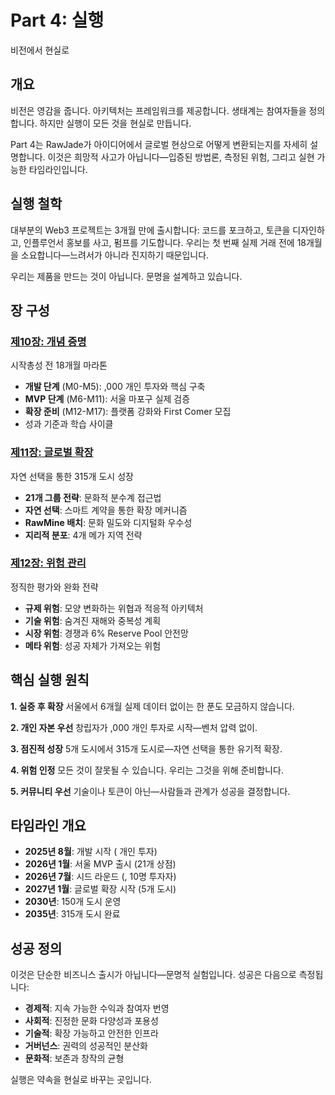 ﻿# Part 4: 실행

비전에서 현실로

## 개요

비전은 영감을 줍니다. 아키텍처는 프레임워크를 제공합니다. 생태계는 참여자들을 정의합니다. 하지만 실행이 모든 것을 현실로 만듭니다.

Part 4는 RawJade가 아이디어에서 글로벌 현상으로 어떻게 변환되는지를 자세히 설명합니다. 이것은 희망적 사고가 아닙니다—입증된 방법론, 측정된 위험, 그리고 실현 가능한 타임라인입니다.

## 실행 철학

대부분의 Web3 프로젝트는 3개월 만에 출시합니다: 코드를 포크하고, 토큰을 디자인하고, 인플루언서 홍보를 사고, 펌프를 기도합니다. 우리는 첫 번째 실제 거래 전에 18개월을 소요합니다—느려서가 아니라 진지하기 때문입니다.

우리는 제품을 만드는 것이 아닙니다. 문명을 설계하고 있습니다.

## 장 구성

### [제10장: 개념 증명](chapter-10-proof.md)
시작총성 전 18개월 마라톤
- **개발 단계** (M0-M5): ,000 개인 투자와 핵심 구축
- **MVP 단계** (M6-M11): 서울 마포구 실제 검증
- **확장 준비** (M12-M17): 플랫폼 강화와 First Comer 모집
- 성과 기준과 학습 사이클

### [제11장: 글로벌 확장](chapter-11-expansion.md)
자연 선택을 통한 315개 도시 성장
- **21개 그룹 전략**: 문화적 분수계 접근법
- **자연 선택**: 스마트 계약을 통한 확장 메커니즘
- **RawMine 배치**: 문화 밀도와 디지털화 우수성
- **지리적 분포**: 4개 메가 지역 전략

### [제12장: 위험 관리](chapter-12-risk.md)
정직한 평가와 완화 전략
- **규제 위험**: 모양 변화하는 위협과 적응적 아키텍처
- **기술 위험**: 숨겨진 재해와 중복성 계획
- **시장 위험**: 경쟁과 6% Reserve Pool 안전망
- **메타 위험**: 성공 자체가 가져오는 위험

## 핵심 실행 원칙

**1. 실증 후 확장**
서울에서 6개월 실제 데이터 없이는 한 푼도 모금하지 않습니다.

**2. 개인 자본 우선**
창립자가 ,000 개인 투자로 시작—벤처 압력 없이.

**3. 점진적 성장**
5개 도시에서 315개 도시로—자연 선택을 통한 유기적 확장.

**4. 위험 인정**
모든 것이 잘못될 수 있습니다. 우리는 그것을 위해 준비합니다.

**5. 커뮤니티 우선**
기술이나 토큰이 아닌—사람들과 관계가 성공을 결정합니다.

## 타임라인 개요

- **2025년 8월**: 개발 시작 ( 개인 투자)
- **2026년 1월**: 서울 MVP 출시 (21개 상점)
- **2026년 7월**: 시드 라운드 (, 10명 투자자)
- **2027년 1월**: 글로벌 확장 시작 (5개 도시)
- **2030년**: 150개 도시 운영
- **2035년**: 315개 도시 완료

## 성공 정의

이것은 단순한 비즈니스 출시가 아닙니다—문명적 실험입니다. 성공은 다음으로 측정됩니다:

- **경제적**: 지속 가능한 수익과 참여자 번영
- **사회적**: 진정한 문화 다양성과 포용성
- **기술적**: 확장 가능하고 안전한 인프라
- **거버넌스**: 권력의 성공적인 분산화
- **문화적**: 보존과 창작의 균형

실행은 약속을 현실로 바꾸는 곳입니다.
